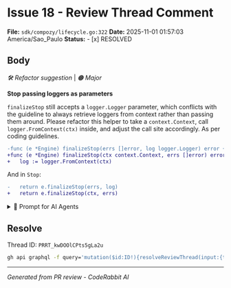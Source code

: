 # Issue 18 - Review Thread Comment

**File:** `sdk/compozy/lifecycle.go:322`
**Date:** 2025-11-01 01:57:03 America/Sao_Paulo
**Status:** - [x] RESOLVED

## Body

_🛠️ Refactor suggestion_ | _🟠 Major_

**Stop passing loggers as parameters**

`finalizeStop` still accepts a `logger.Logger` parameter, which conflicts with the guideline to always retrieve loggers from context rather than passing them around. Please refactor this helper to take a `context.Context`, call `logger.FromContext(ctx)` inside, and adjust the call site accordingly. As per coding guidelines.

```diff
-func (e *Engine) finalizeStop(errs []error, log logger.Logger) error {
+func (e *Engine) finalizeStop(ctx context.Context, errs []error) error {
+	log := logger.FromContext(ctx)
```
And in `Stop`:
```diff
-	return e.finalizeStop(errs, log)
+	return e.finalizeStop(ctx, errs)
```

<details>
<summary>🤖 Prompt for AI Agents</summary>

```
In sdk/compozy/lifecycle.go around lines 304 to 322, finalizeStop currently
accepts a logger.Logger parameter which violates the guideline to obtain loggers
from context; change the signature to accept context.Context instead, call
logger.FromContext(ctx) inside finalizeStop to get the logger, replace all uses
of the passed-in log variable with that logger, and update every caller (e.g.,
Stop) to pass the current context rather than a logger; ensure nil-safe handling
(if logger.FromContext returns nil or a no-op logger, behave as before) and
update imports/signatures accordingly.
```

</details>

<!-- fingerprinting:phantom:medusa:sabertoothed -->

<!-- This is an auto-generated comment by CodeRabbit -->

## Resolve

Thread ID: `PRRT_kwDOOlCPts5gLa2u`

```bash
gh api graphql -f query='mutation($id:ID!){resolveReviewThread(input:{threadId:$id}){thread{isResolved}}}' -F id=PRRT_kwDOOlCPts5gLa2u
```

---
*Generated from PR review - CodeRabbit AI*

